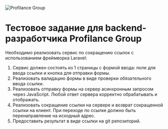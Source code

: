 ![Profilance Group](https://static.tildacdn.com/tild3638-3338-4136-b038-313132306438/Group_640.svg "Profilance Group")

# Тестовое задание для backend-разработчика Profilance Group

Необходимо реализовать сервис по сокращению ссылок с использованием фреймворка Laravel:

1. Сервис должен состоять из 1 страницы с формой ввода: поле для ввода ссылки и кнопка для отправки формы.
2. Реализовать валидацию формы в виде проверки обязательного ввода ссылки.
3. Реализовать отправку формы на сервер асинхронным запросом через JavaScript. Любой ответ сервера корректно обрабатывать и отображать.
4. Реализовать сокращение ссылки на сервере и возврат сокращенной ссылки на клиент. При переходе по ссылке должно быть перенаправление на исходный адрес.
5. Предоставить результат в виде ссылки на git репозиторий.

